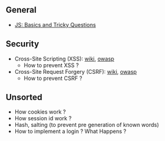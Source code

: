 ## General
- [JS: Basics and Tricky Questions](https://medium.com/@Hollyzhou/js-basics-and-tricky-questions-33a88f80d4b4#.6j7ctzbf4)

## Security
- Cross-Site Scripting (XSS): [wiki](https://en.wikipedia.org/wiki/Cross-site_scripting), [owasp](https://www.owasp.org/index.php/Cross-site_Scripting_(XSS))
  - How to prevent XSS ?
- Cross-Site Request Forgery (CSRF): [wiki](https://en.wikipedia.org/wiki/Cross-site_request_forgery), [owasp](https://www.owasp.org/index.php/Cross-Site_Request_Forgery_(CSRF))
  - How to prevent CSRF ?

## Unsorted
- How cookies work ?
- How session id work ?
- Hash, salting (to prevent pre generation of known words)
- How to implement a login ? What Happens ?
